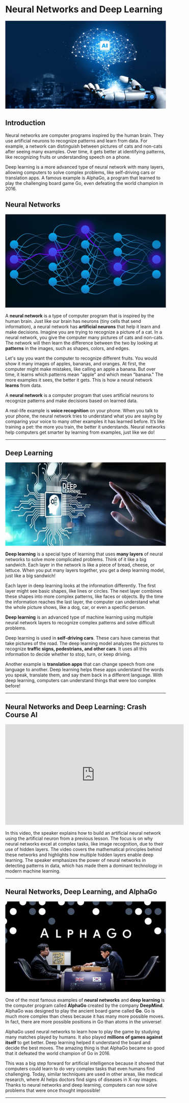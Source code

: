 # Neural Networks and Deep Learning

<img src="images/ai_robot.jpg" class="header"/>

## Introduction

Neural networks are computer programs inspired by the human brain. They use artificial neurons to recognize patterns and learn from data. For example, a network can distinguish between pictures of cats and non-cats after seeing many examples. Over time, it gets better at identifying patterns, like recognizing fruits or understanding speech on a phone.

Deep learning is a more advanced type of neural network with many layers, allowing computers to solve complex problems, like self-driving cars or translation apps. A famous example is AlphaGo, a program that learned to play the challenging board game Go, even defeating the world champion in 2016.

## Neural Networks

<img src="images/neural_networks.jpg" class="header"/>

A **neural network** is a type of computer program that is inspired by the human brain. Just like our brain has neurons (tiny cells that send information), a neural network has **artificial neurons** that help it learn and make decisions. Imagine you are trying to recognize a picture of a cat. In a neural network, you give the computer many pictures of cats and non-cats. The network will then learn the difference between the two by looking at **patterns** in the images, such as shapes, colors, and edges.

Let's say you want the computer to recognize different fruits. You would show it many images of apples, bananas, and oranges. At first, the computer might make mistakes, like calling an apple a banana. But over time, it learns which patterns mean "apple" and which mean "banana." The more examples it sees, the better it gets. This is how a neural network **learns** from data.

<div class="note">
A <b>neural network</b> is a computer program that uses artificial neurons to recognize patterns and make decisions based on learned data.
</div>

A real-life example is **voice recognition** on your phone. When you talk to your phone, the neural network tries to understand what you are saying by comparing your voice to many other examples it has learned before. It’s like training a pet: the more you train, the better it understands. Neural networks help computers get smarter by learning from examples, just like we do!

---

## Deep Learning

<img src="images/deep_learning.jpg" class="header"/>

**Deep learning** is a special type of learning that uses **many layers** of neural networks to solve more complicated problems. Think of it like a big sandwich. Each layer in the network is like a piece of bread, cheese, or lettuce. When you put many layers together, you get a deep learning model, just like a big sandwich! 

Each layer in deep learning looks at the information differently. The first layer might see basic shapes, like lines or circles. The next layer combines these shapes into more complex patterns, like faces or objects. By the time the information reaches the last layer, the computer can understand what the whole picture shows, like a dog, car, or even a specific person.

<div class="note">
<b>Deep learning</b> is an advanced type of machine learning using multiple neural network layers to recognize complex patterns and solve difficult problems.
</div>

Deep learning is used in **self-driving cars**. These cars have cameras that take pictures of the road. The deep learning model analyzes the pictures to recognize **traffic signs, pedestrians, and other cars**. It uses all this information to decide whether to stop, turn, or keep driving. 

Another example is **translation apps** that can change speech from one language to another. Deep learning helps these apps understand the words you speak, translate them, and say them back in a different language. With deep learning, computers can understand things that were too complex before!

---


## Neural Networks and Deep Learning: Crash Course AI

<iframe width="560" height="315" src="https://www.youtube.com/embed/oV3ZY6tJiA0?si=cWkIuFEr0wR-Axgj" title="YouTube video player" frameborder="0" allow="accelerometer; autoplay; clipboard-write; encrypted-media; gyroscope; picture-in-picture; web-share" referrerpolicy="strict-origin-when-cross-origin" allowfullscreen></iframe>

<br/>

In this video, the speaker explains how to build an artificial neural network using the artificial neuron from a previous lesson. The focus is on why neural networks excel at complex tasks, like image recognition, due to their use of hidden layers. The video covers the mathematical principles behind these networks and highlights how multiple hidden layers enable deep learning. The speaker emphasizes the power of neural networks in detecting patterns in data, which has made them a dominant technology in modern machine learning.

---

## Neural Networks, Deep Learning, and AlphaGo

<img src="images/alphago_game.jpeg" class="header"/>

One of the most famous examples of **neural networks** and **deep learning** is the computer program called **AlphaGo** created by the company **DeepMind**. AlphaGo was designed to play the ancient board game called **Go**. Go is much more complex than chess because it has many more possible moves. In fact, there are more possible positions in Go than atoms in the universe!

AlphaGo used neural networks to learn how to play the game by studying many matches played by humans. It also played **millions of games against itself** to get better. Deep learning helped it understand the board and decide the best moves. The amazing thing is that AlphaGo became so good that it defeated the world champion of Go in 2016. 

This was a big step forward for artificial intelligence because it showed that computers could learn to do very complex tasks that even humans find challenging. Today, similar techniques are used in other areas, like medical research, where AI helps doctors find signs of diseases in X-ray images. Thanks to neural networks and deep learning, computers can now solve problems that were once thought impossible!

---
